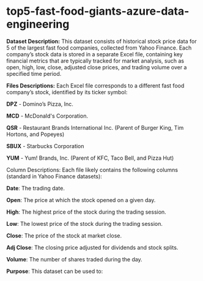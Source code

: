 # top5-fast-food-giants-azure-data-engineering

**Dataset Description:** This dataset consists of historical stock price data for 5 of the largest fast food companies, collected from Yahoo Finance. Each company’s stock data is stored in a separate Excel file, containing key financial metrics that are typically tracked for market analysis, such as open, high, low, close, adjusted close prices, and trading volume over a specified time period.

**Files Descriptions:** Each Excel file corresponds to a different fast food company’s stock, identified by its ticker symbol:

**DPZ** - Domino’s Pizza, Inc.

**MCD** - McDonald's Corporation.

**QSR** - Restaurant Brands International Inc. (Parent of Burger King, Tim Hortons, and Popeyes)

**SBUX** - Starbucks Corporation

**YUM** - Yum! Brands, Inc. (Parent of KFC, Taco Bell, and Pizza Hut)




Column Descriptions: Each file likely contains the following columns (standard in Yahoo Finance datasets):

**Date**: The trading date.

**Open**: The price at which the stock opened on a given day.

**High**: The highest price of the stock during the trading session.

**Low**: The lowest price of the stock during the trading session.

**Close**: The price of the stock at market close.

**Adj Close**: The closing price adjusted for dividends and stock splits.

**Volume**: The number of shares traded during the day.

**Purpose**: This dataset can be used to:


